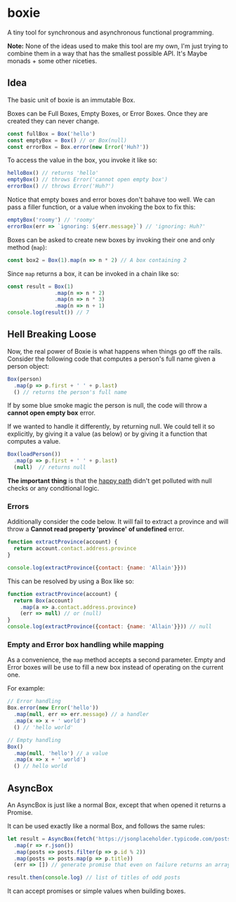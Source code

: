 # boxie

A tiny tool for synchronous and asynchronous functional programming.

**Note:** None of the ideas used to make this tool are my own, I'm just trying to combine them in a way that has the smallest possible API. It's Maybe monads + some other niceties.

## Idea

The basic unit of boxie is an immutable Box.

Boxes can be Full Boxes, Empty Boxes, or Error Boxes. Once they are created they can never change.

```js
const fullBox = Box('hello')
const emptyBox = Box() // or Box(null)
const errorBox = Box.error(new Error('Huh?'))
```

To access the value in the box, you invoke it like so:
```js
helloBox() // returns 'hello'
emptyBox() // throws Error('cannot open empty box')
errorBox() // throws Error('Huh?')
```

Notice that empty boxes and error boxes don't bahave too well. We can pass a filler function, or a value when invoking the box to fix this:

```js
emptyBox('roomy') // 'roomy'
errorBox(err => `ignoring: ${err.message}`) // 'ignoring: Huh?'
```
Boxes can be asked to create new boxes by invoking their one and only method (`map`):

```js
const box2 = Box(1).map(n => n * 2) // A box containing 2
```

Since `map` returns a box, it can be invoked in a chain like so:
```js
const result = Box(1)
               .map(n => n * 2)
               .map(n => n * 3)
               .map(n => n + 1)
console.log(result()) // 7
```

## Hell Breaking Loose

Now, the real power of Boxie is what happens when things go off the rails. Consider the following code that computes a person's full name given a person object:

```js
Box(person)
  .map(p => p.first + ' ' + p.last)
  () // returns the person's full name
```

If by some blue smoke magic the person is null, the code will throw a **cannot open empty box** error.

If we wanted to handle it differently, by returning null. We could tell it so explicitly, by giving it a value (as below) or by giving it a function that computes a value.

```js
Box(loadPerson())
  .map(p => p.first + ' ' + p.last)
  (null)  // returns null 
```
**The important thing** is that the [happy path](https://en.wikipedia.org/wiki/Happy_path) didn't get polluted with null checks or any conditional logic.

### Errors
Additionally consider the code below. It will fail to extract a province and will throw a **Cannot read property 'province' of undefined** error.

```js
function extractProvince(account) {
  return account.contact.address.province
}

console.log(extractProvince({contact: {name: 'Allain'}}))
```

This can be resolved by using a Box like so:

```js
function extractProvince(account) {
  return Box(account)
    .map(a => a.contact.address.province)
    (err => null) // or (null)
}
console.log(extractProvince({contact: {name: 'Allain'}})) // null
```

### Empty and Error box handling while mapping

As a convenience, the `map` method accepts a second parameter. Empty and Error boxes will be use to fill a new box instead of operating on the current one.

For example:

```js
// Error handling
Box.error(new Error('hello'))
  .map(null, err => err.message) // a handler
  .map(x => x + ' world')
  () // 'hello world'

// Empty handling
Box()
  .map(null, 'hello') // a value
  .map(x => x + ' world')
  () // hello world
```

## AsyncBox
An AsyncBox is just like a normal Box, except that when opened it returns a Promise.

It can be used exactly like a normal Box, and follows the same rules:

```js
let result = AsyncBox(fetch('https://jsonplaceholder.typicode.com/posts'))
  .map(r => r.json())
  .map(posts => posts.filter(p => p.id % 2))
  .map(posts => posts.map(p => p.title))
  (err => []) // generate promise that even on failure returns an array

result.then(console.log) // list of titles of odd posts
```

It can accept promises or simple values when building boxes.
